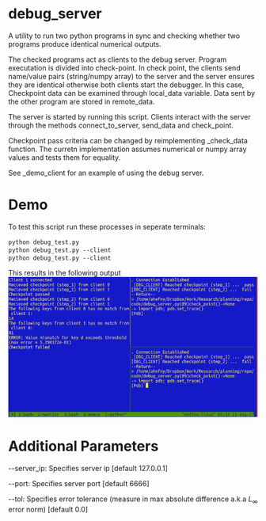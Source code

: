 # debug_server
A utility to run two python programs in sync and checking whether two programs produce identical numerical outputs.

The checked programs act as clients to the debug server.
Program executation is divided into check-point. In check point, the clients 
send name/value pairs (string/numpy array) to the server and the server ensures
they are identical otherwise both clients start the debugger. In this case, 
Checkpoint data can be examined through local_data variable. Data sent by the other program
are stored in remote_data.

The server is started by running this script. Clients interact with the server
through the methods connect_to_server, send_data and check_point.

Checkpoint pass criteria can be changed by reimplementing _check_data function.
The curretn implementation assumes numerical or numpy array values and tests
them for equality.

See _demo_client for an example of using the debug server.

# Demo
To test this script run these processes in seperate terminals:
   
```
python debug_test.py 
python debug_test.py --client
python debug_test.py --client
```
This results in the following output
![alt text](https://github.com/ahefnycmu/debug_server/blob/master/screenshot.png "Demo output")

# Additional Parameters
--server_ip: Specifies server ip [default 127.0.0.1]

--port: Specifies server port [default 6666]

--tol: Specifies error tolerance (measure in max absolute difference a.k.a $L_\infty$ error norm) [default 0.0]


